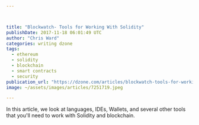 ```yaml
---



title: "Blockwatch- Tools for Working With Solidity"
publishDate: 2017-11-18 06:01:49 UTC
author: "Chris Ward"
categories: writing dzone
tags:
  - ethereum
  - solidity
  - blockchain
  - smart contracts
  - security
publication_url: "https://dzone.com/articles/blockwatch-tools-for-working-with-solidity"
image: ~/assets/images/articles/7251719.jpeg

---
```

In this article, we look at languages, IDEs, Wallets, and several other tools that you'll need to work with Solidity and blockchain.

